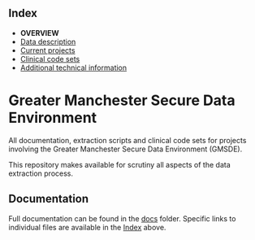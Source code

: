 ## Index

- **OVERVIEW**
- [Data description](docs/index.md)
- [Current projects](docs/current-projects.md)
- [Clinical code sets](docs/clinical-code-sets.md)
- [Additional technical information](docs/additional-technical-information.md)

# Greater Manchester Secure Data Environment

All documentation, extraction scripts and clinical code sets for projects involving the Greater Manchester Secure Data Environment (GMSDE).

This repository makes available for scrutiny all aspects of the data extraction process.

## Documentation

Full documentation can be found in the [docs](docs/) folder. Specific links to individual files are available in the [Index](#index) above.
